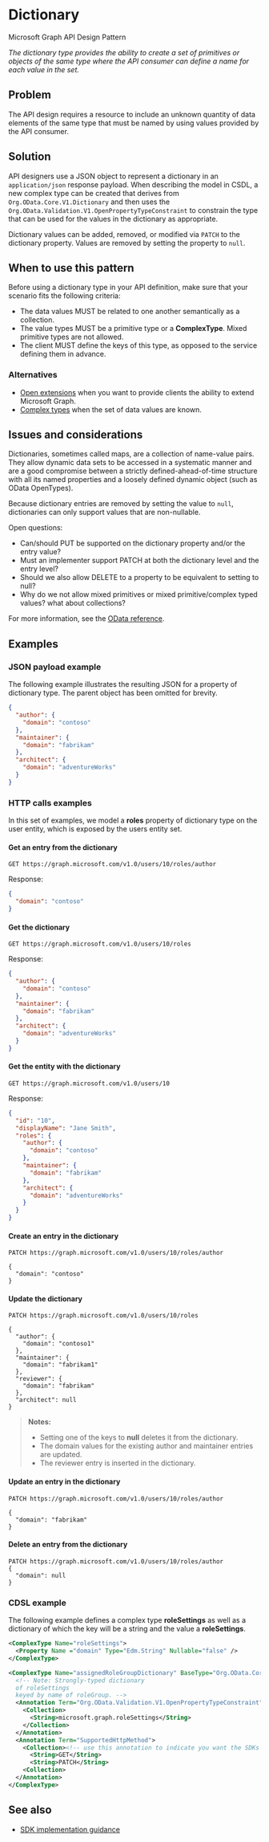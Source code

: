 # Dictionary

Microsoft Graph API Design Pattern

*The dictionary type provides the ability to create a set of primitives or objects of the same type where the API consumer can define a name for each value in the set.*

## Problem

The API design requires a resource to include an unknown quantity of data elements of the same type that must be named by using values provided by the API consumer.

## Solution

API designers use a JSON object to represent a dictionary in an `application/json` response payload. When describing the model in CSDL, a new complex type can be created that derives from `Org.OData.Core.V1.Dictionary` and then uses the `Org.OData.Validation.V1.OpenPropertyTypeConstraint` to constrain the type that can be used for the values in the dictionary as appropriate.

Dictionary values can be added, removed, or modified via `PATCH` to the dictionary property. Values are removed by setting the property to `null`.

## When to use this pattern

Before using a dictionary type in your API definition, make sure that your scenario fits the following criteria:

- The data values MUST be related to one another semantically as a collection.
- The value types MUST be a primitive type or a **ComplexType**. Mixed primitive types are not allowed.
- The client MUST define the keys of this type, as opposed to the service defining them in advance.

### Alternatives

- [Open extensions](https://docs.microsoft.com/graph/extensibility-open-users) when you want to provide clients the ability to extend Microsoft Graph.
- [Complex types](https://docs.microsoft.com/odata/webapi/complextypewithnavigationproperty) when the set of data values are known.

## Issues and considerations

Dictionaries, sometimes called maps, are a collection of name-value pairs. They allow dynamic data sets to be accessed in a systematic manner and are a good compromise between a strictly defined-ahead-of-time structure with all its named properties and a loosely defined dynamic object (such as OData OpenTypes).

Because dictionary entries are removed by setting the value to `null`, dictionaries can only support values that are non-nullable.

Open questions:

- Can/should PUT be supported on the dictionary property and/or the entry value?
- Must an implementer support PATCH at both the dictionary level and the entry level?
- Should we also allow DELETE to a property to be equivalent to setting to null?
- Why do we not allow mixed primitives or mixed primitive/complex typed values? what about collections?

For more information, see the [OData reference](https://github.com/oasis-tcs/odata-vocabularies/blob/master/vocabularies/Org.OData.Core.V1.md#dictionary).

## Examples

### JSON payload example

The following example illustrates the resulting JSON for a property of dictionary type. The parent object has been omitted for brevity.

```json
{
  "author": {
    "domain": "contoso"
  },
  "maintainer": {
    "domain": "fabrikam"
  },
  "architect": {
    "domain": "adventureWorks"
  }
}
```

### HTTP calls examples

In this set of examples, we model a **roles** property of dictionary type on the user entity, which is exposed by the users entity set.

#### Get an entry from the dictionary

```HTTP
GET https://graph.microsoft.com/v1.0/users/10/roles/author
```

Response:

```json
{
  "domain": "contoso"
}
```

#### Get the dictionary

```HTTP
GET https://graph.microsoft.com/v1.0/users/10/roles
```

Response:

```json
{
  "author": {
    "domain": "contoso"
  },
  "maintainer": {
    "domain": "fabrikam"
  },
  "architect": {
    "domain": "adventureWorks"
  }
}
```

#### Get the entity with the dictionary

```HTTP
GET https://graph.microsoft.com/v1.0/users/10
```

Response:

```json
{
  "id": "10",
  "displayName": "Jane Smith",
  "roles": {
    "author": {
      "domain": "contoso"
    },
    "maintainer": {
      "domain": "fabrikam"
    },
    "architect": {
      "domain": "adventureWorks"
    }
  }
}
```

#### Create an entry in the dictionary

```HTTP
PATCH https://graph.microsoft.com/v1.0/users/10/roles/author

{
  "domain": "contoso"
}
```

#### Update the dictionary

```HTTP
PATCH https://graph.microsoft.com/v1.0/users/10/roles

{
  "author": {
    "domain": "contoso1"
  },
  "maintainer": {
    "domain": "fabrikam1"
  },
  "reviewer": {
    "domain": "fabrikam"
  },
  "architect": null
}
```

> **Notes:**
>
> - Setting one of the keys to **null** deletes it from the dictionary.
> - The domain values for the existing author and maintainer entries are updated.
> - The reviewer entry is inserted in the dictionary.

#### Update an entry in the dictionary

```HTTP
PATCH https://graph.microsoft.com/v1.0/users/10/roles/author

{
  "domain": "fabrikam"
}
```

#### Delete an entry from the dictionary

```HTTP
PATCH https://graph.microsoft.com/v1.0/users/10/roles/author
{
  "domain": null
}
```

### CDSL example

The following example defines a complex type **roleSettings** as well as a dictionary of which the key will be a string and the value a **roleSettings**.

```xml
<ComplexType Name="roleSettings">
  <Property Name ="domain" Type="Edm.String" Nullable="false" />
</ComplexType>

<ComplexType Name="assignedRoleGroupDictionary" BaseType="Org.OData.Core.V1.Dictionary">
  <!-- Note: Strongly-typed dictionary
  of roleSettings
  keyed by name of roleGroup. -->
  <Annotation Term="Org.OData.Validation.V1.OpenPropertyTypeConstraint">
    <Collection>
      <String>microsoft.graph.roleSettings</String>
    </Collection>
  </Annotation>
  <Annotation Term="SupportedHttpMethod">
    <Collection><!-- use this annotation to indicate you want the SDKs to generate additional request builders to update the dictionary automatically -->
      <String>GET</String>
      <String>PATCH</String>
    <Collection>
  </Annotation>
</ComplexType>
```

## See also

- [SDK implementation guidance](./dictionary-client-guidance.md)
